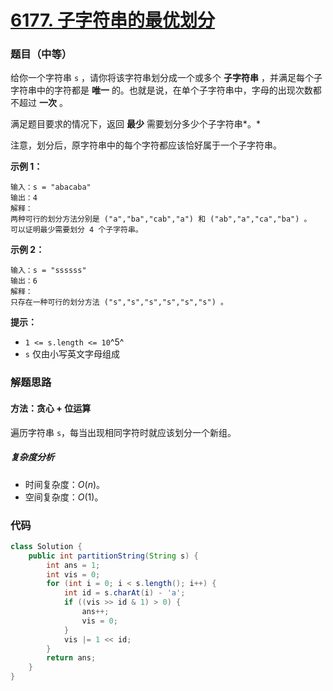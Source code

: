 # [6177. 子字符串的最优划分](https://leetcode.cn/problems/optimal-partition-of-string/)

### 题目（中等）

给你一个字符串 `s` ，请你将该字符串划分成一个或多个 **子字符串** ，并满足每个子字符串中的字符都是 **唯一** 的。也就是说，在单个子字符串中，字母的出现次数都不超过 **一次** 。

满足题目要求的情况下，返回 **最少** 需要划分多少个子字符串*。*

注意，划分后，原字符串中的每个字符都应该恰好属于一个子字符串。

**示例 1：**

```
输入：s = "abacaba"
输出：4
解释：
两种可行的划分方法分别是 ("a","ba","cab","a") 和 ("ab","a","ca","ba") 。
可以证明最少需要划分 4 个子字符串。
```

**示例 2：**

```
输入：s = "ssssss"
输出：6
解释：
只存在一种可行的划分方法 ("s","s","s","s","s","s") 。
```

**提示：**

* `1 <= s.length <= 10`^5^
* `s` 仅由小写英文字母组成


### 解题思路

#### 方法：贪心 + 位运算

遍历字符串 `s`，每当出现相同字符时就应该划分一个新组。

##### 复杂度分析

- 时间复杂度：$O(n)$。
- 空间复杂度：$O(1)$。

### 代码

```java
class Solution {
    public int partitionString(String s) {
        int ans = 1;
        int vis = 0;
        for (int i = 0; i < s.length(); i++) {
            int id = s.charAt(i) - 'a';
            if ((vis >> id & 1) > 0) {
                ans++;
                vis = 0;
            }
            vis |= 1 << id;
        }
        return ans;
    }
}
```

